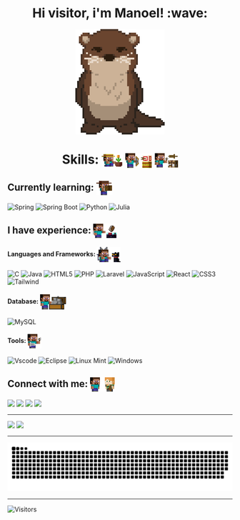 <h1 align="center"> 
  Hi visitor, i'm Manoel! :wave:
</h1>

<div align="center">
  <img height="236" width="200" align="center" alt="otter" src="sprites/otter.png">
</div>

<h1 align="center">
  Skills: 
  <img height="28" width="46" align="center" alt="skill 1" src="sprites/skills_1.png">
  <img height="33" width="59" align="center" alt="skill 2" src="sprites/skills_2.png">
  <img height="32" width="52" align="center" alt="skill 3" src="sprites/skills_3.png">
</h1>

<h2>Currently learning: <img height="32" width="36" align="center" alt="currently learning" src="sprites/currently_learning.png"> </h2>

  ![Spring](https://img.shields.io/badge/spring-%236DB33F.svg?style=for-the-badge&logo=spring&logoColor=white)
  ![Spring Boot](https://img.shields.io/badge/spring%20boot-%236DB33F.svg?style=for-the-badge&logo=spring-boot&logoColor=white)
  ![Python](https://img.shields.io/badge/python-3670A0?style=for-the-badge&logo=python&logoColor=white)
  ![Julia](https://img.shields.io/badge/julia-9558B2?style=for-the-badge&logo=julia&logoColor=white)

<h2>I have experience: <img height="32" width="52" align="center" alt="have experience" src="sprites/have_experience.png"> </h2>

<h4>Languages and Frameworks: <img height="34" width="53" align="center" alt="languages and frameworks" src="sprites/languages_and_frameworks.png"> </h4>

  ![C](https://img.shields.io/badge/C-00599C?style=for-the-badge&logo=c&logoColor=white)
  ![Java](https://img.shields.io/badge/java-%23ED8B00.svg?style=for-the-badge&logo=openjdk&logoColor=white)
  ![HTML5](https://img.shields.io/badge/html5-%23E34F26.svg?style=for-the-badge&logo=html5&logoColor=white)
  ![PHP](https://img.shields.io/badge/PHP-777BB4?style=for-the-badge&logo=php&logoColor=white)
  ![Laravel](https://img.shields.io/badge/laravel-%23FF2D20.svg?style=for-the-badge&logo=laravel&logoColor=white)
  ![JavaScript](https://img.shields.io/badge/JavaScript-F7DF1E?style=for-the-badge&logo=javascript&logoColor=black)
  ![React](https://img.shields.io/badge/React-20232A?style=for-the-badge&logo=react&logoColor=61DAFB)
  ![CSS3](https://img.shields.io/badge/css3-%231572B6.svg?style=for-the-badge&logo=css3&logoColor=white)
  ![Tailwind](https://img.shields.io/badge/tailwindcss-%2338B2AC.svg?style=for-the-badge&logo=tailwind-css&logoColor=white)

<h4>Database: <img height="34" width="58" align="center" alt="database" src="sprites/database_1.png"> </h4>

  ![MySQL](https://img.shields.io/badge/MySQL-%23316192.svg?style=for-the-badge&logo=mysql&logoColor=white)

<h4>Tools: <img height="32" width="31" align="center" alt="tools" src="sprites/tools.png"> </h4> </h4>

  ![Vscode](https://img.shields.io/badge/Vscode-007ACC?style=for-the-badge&logo=visual-studio-code&logoColor=white)
  ![Eclipse](https://img.shields.io/badge/Eclipse-2C2255?style=for-the-badge&logo=eclipseide&logoColor=white)
  ![Linux Mint](https://img.shields.io/badge/Linux%20Mint-87CF3E?style=for-the-badge&logo=Linux%20Mint&logoColor=white)
  ![Windows](https://img.shields.io/badge/Windows-0078D6?style=for-the-badge&logo=windows&logoColor=white)

<h2>Connect with me: <img height="32" width="55" align="center" alt="connect with me" src="sprites/connect_with_me_1.png"> </h2>

  <a href="mailto: nogueirafilho888@gmail.com" target="_blank" rel="noopener noreferrer"><img src="https://img.shields.io/badge/-Gmail-F23838?style=for-the-badge&logo=gmail&logoColor=white"></a>
  <a href="" target="_blank" rel="noopener noreferrer"><img src="https://img.shields.io/badge/-LinkedIn-%230077B5?style=for-the-badge&logo=linkedin&logoColor=white"></a>
  <a href="https://instagram.com/manoeln._" target="_blank" rel="noopener noreferrer"><img src="https://img.shields.io/badge/-Instagram-D9298A?style=for-the-badge&logo=instagram&logoColor=white"></a>
  <a href="https://discord.com/invite/NwYHQuY3" target="_blank" rel="noopener noreferrer"><img src="https://img.shields.io/badge/Discord-7289DA?style=for-the-badge&logo=discord&logoColor=white"></a>

<!-- 
  <div> 
    <img align="center" height="40" width="80" alt="c-icon" src="https://github.com/tandpfun/skill-icons/blob/main/icons/Spring-Dark.svg">
  </div>
-->

---

<div>
  <img src="https://github-readme-stats.vercel.app/api?username=Manoel-Nogueira&show_icons=true&theme=jolly&include_all_commits=true&count_private=true"/>
  <img src="https://github-readme-stats.vercel.app/api/top-langs/?username=Manoel-Nogueira&layout=compact&langs_count=16&theme=jolly"/>
</div>

---

<!--
  <div align="center"> 
    <div> 
      <h1></h1>
      <br></br>
      <img align="center" height="40" width="80" alt="c-icon" src="https://github.com/tandpfun/skill-icons/blob/main/icons/C.svg">
      <img align="center" height="40" width="80" alt="java-icon" src="https://github.com/tandpfun/skill-icons/blob/main/icons/Java-Dark.svg">
      <img align="center" height="40" width="80" alt="mysql-icon" src="https://github.com/tandpfun/skill-icons/blob/main/icons/MySQL-Dark.svg">
      <img align="center" height="40" width="80" alt="html-icon" src="https://github.com/tandpfun/skill-icons/blob/main/icons/HTML.svg">
      <img align="center" height="40" width="80" alt="css-icon" src="https://github.com/tandpfun/skill-icons/blob/main/icons/CSS.svg">
      <img align="center" height="40" width="80" alt="js-icon"  src="https://github.com/tandpfun/skill-icons/blob/main/icons/JavaScript.svg">
      <img align="center" height="40" width="80" alt="react-icon" src="https://github.com/tandpfun/skill-icons/blob/main/icons/React-Dark.svg">
      <img align="center" height="40" width="80" alt="php-icon" src="https://github.com/tandpfun/skill-icons/blob/main/icons/PHP-Dark.svg">
      <img align="center" height="40" width="80" alt="linux-icon" src="https://github.com/tandpfun/skill-icons/blob/main/icons/Linux-Dark.svg">
      <br></br>
      <h1></h1>
      <br></br>
    </div>
  </div>
-->


![Snake animation](https://raw.githubusercontent.com/Manoel-Nogueira/Manoel-Nogueira/output/github-contribution-grid-snake-dark.svg)

---
<img src = "https://komarev.com/ghpvc/?username=Manoel-Nogueira&label=Visitors&color=blueviolet&style=for-the-badge" alt = "Visitors">
